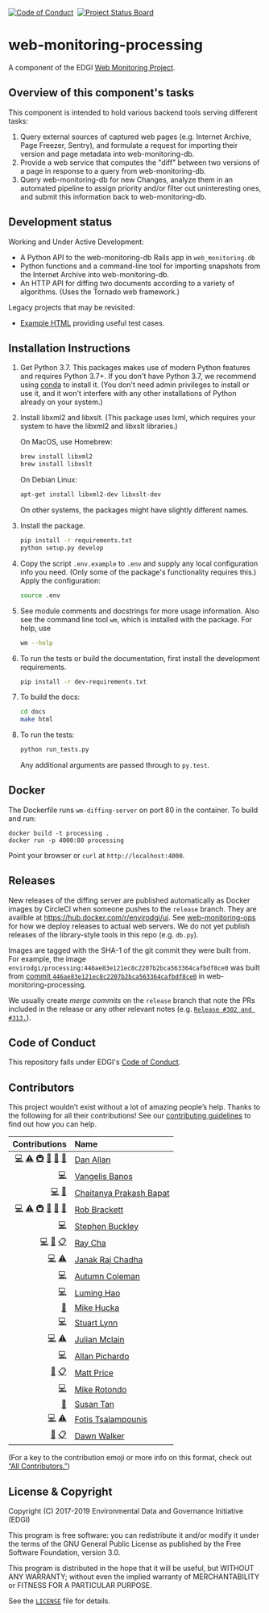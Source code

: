 [![Code of Conduct](https://img.shields.io/badge/%E2%9D%A4-code%20of%20conduct-blue.svg?style=flat)](https://github.com/edgi-govdata-archiving/overview/blob/master/CONDUCT.md) &nbsp;[![Project Status Board](https://img.shields.io/badge/✔-Project%20Status%20Board-green.svg?style=flat)](https://github.com/orgs/edgi-govdata-archiving/projects/4)

# web-monitoring-processing

A component of the EDGI [Web Monitoring Project](https://github.com/edgi-govdata-archiving/web-monitoring).


## Overview of this component's tasks

This component is intended to hold various backend tools serving different tasks:

1. Query external sources of captured web pages (e.g. Internet Archive, Page
   Freezer, Sentry), and formulate a request for importing their version and
   page metadata into web-monitoring-db.
2. Provide a web service that computes the "diff" between two versions of a page
   in response to a query from web-monitoring-db.
3. Query web-monitoring-db for new Changes, analyze them in an automated
   pipeline to assign priority and/or filter out uninteresting ones, and submit
   this information back to web-monitoring-db.


## Development status

Working and Under Active Development:

* A Python API to the web-monitoring-db Rails app in ``web_monitoring.db``
* Python functions and a command-line tool for importing snapshots from the
  Internet Archive into web-monitoring-db.
* An HTTP API for diffing two documents according to a variety of algorithms.
  (Uses the Tornado web framework.)

Legacy projects that may be revisited:
* [Example HTML](https://github.com/edgi-govdata-archiving/web-monitoring-processing/tree/master/archives) providing useful test cases.


## Installation Instructions

1. Get Python 3.7. This packages makes use of modern Python features and
   requires Python 3.7+.  If you don't have Python 3.7, we recommend using
   [conda](https://conda.io/miniconda.html) to install it. (You don't need admin
   privileges to install or use it, and it won't interfere with any other
   installations of Python already on your system.)

2. Install libxml2 and libxslt. (This package uses lxml, which requires your system to have the libxml2 and libxslt libraries.)

    On MacOS, use Homebrew:
    
    ```sh
    brew install libxml2
    brew install libxslt
    ```
    
    On Debian Linux:
    
    ```sh
    apt-get install libxml2-dev libxslt-dev
    ```
    
    On other systems, the packages might have slightly different names.

3. Install the package.

    ```sh
    pip install -r requirements.txt
    python setup.py develop
    ```

4. Copy the script `.env.example` to `.env` and supply any local configuration
   info you need. (Only some of the package's functionality requires this.)
   Apply the configuration:

    ```sh
    source .env
    ```
    
5. See module comments and docstrings for more usage information. Also see the
   command line tool ``wm``, which is installed with the package. For help, use

   ```sh
   wm --help
   ```

6. To run the tests or build the documentation, first install the development
   requirements.

   ```sh
   pip install -r dev-requirements.txt
   ```

7. To build the docs:

   ```sh
   cd docs
   make html
   ```

8. To run the tests:

   ```sh
   python run_tests.py
   ```

   Any additional arguments are passed through to `py.test`.


## Docker

The Dockerfile runs ``wm-diffing-server`` on port 80 in the container. To build
and run:

```
docker build -t processing .
docker run -p 4000:80 processing
```

Point your browser or ``curl`` at ``http://localhost:4000``.


## Releases

New releases of the diffing server are published automatically as Docker images by CircleCI when someone pushes to the `release` branch. They are availble at https://hub.docker.com/r/envirodgi/ui. See [web-monitoring-ops](https://github.com/edgi-govdata-archiving/web-monitoring-ops) for how we deploy releases to actual web servers. We do not yet publish releases of the library-style tools in this repo (e.g. `db.py`).

Images are tagged with the SHA-1 of the git commit they were built from. For example, the image `envirodgi/processing:446ae83e121ec8c2207b2bca563364cafbdf8ce0` was built from [commit `446ae83e121ec8c2207b2bca563364cafbdf8ce0`](https://github.com/edgi-govdata-archiving/web-monitoring-processing/commit/446ae83e121ec8c2207b2bca563364cafbdf8ce0) in web-monitoring-processing.

We usually create *merge commits* on the `release` branch that note the PRs included in the release or any other relevant notes (e.g. [`Release #302 and #313.`](https://github.com/edgi-govdata-archiving/web-monitoring-processing/commit/446ae83e121ec8c2207b2bca563364cafbdf8ce0)).


## Code of Conduct

This repository falls under EDGI's [Code of Conduct](https://github.com/edgi-govdata-archiving/overview/blob/master/CONDUCT.md).


## Contributors

This project wouldn’t exist without a lot of amazing people’s help. Thanks to the following for all their contributions! See our [contributing guidelines](https://github.com/edgi-govdata-archiving/web-monitoring-processing/blob/master/CONTRIBUTING.md) to find out how you can help.

<!-- ALL-CONTRIBUTORS-LIST:START -->
| Contributions | Name |
| ----: | :---- |
| [💻](# "Code") [⚠️](# "Tests") [🚇](# "Infrastructure") [📖](# "Documentation") [💬](# "Answering Questions") [👀](# "Reviewer") | [Dan Allan](https://github.com/danielballan) |
| [💻](# "Code") | [Vangelis Banos](https://github.com/vbanos) |
| [💻](# "Code") [📖](# "Documentation") | [Chaitanya Prakash Bapat](https://github.com/ChaiBapchya) |
| [💻](# "Code") [⚠️](# "Tests") [🚇](# "Infrastructure") [📖](# "Documentation") [💬](# "Answering Questions") [👀](# "Reviewer") | [Rob Brackett](https://github.com/Mr0grog) |
| [💻](# "Code") | [Stephen Buckley](https://github.com/StephenAlanBuckley) |
| [💻](# "Code") [📖](# "Documentation") [📋](# "Organizer") | [Ray Cha](https://github.com/weatherpattern) |
| [💻](# "Code") [⚠️](# "Tests") | [Janak Raj Chadha](https://github.com/janakrajchadha) |
| [💻](# "Code") | [Autumn Coleman](https://github.com/AutumnColeman) |
| [💻](# "Code") | [Luming Hao](https://github.com/lh00000000) |
| [🤔](# "Ideas and Planning") | [Mike Hucka](https://github.com/mhucka) |
| [💻](# "Code") | [Stuart Lynn](https://github.com/stuartlynn) |
| [💻](# "Code") [⚠️](# "Tests") | [Julian Mclain](https://github.com/julianmclain) |
| [💻](# "Code") | [Allan Pichardo](https://github.com/allanpichardo) |
| [📖](# "Documentation") [📋](# "Organizer") | [Matt Price](https://github.com/titaniumbones) |
| [💻](# "Code") | [Mike Rotondo](https://github.com/mrotondo) |
| [📖](# "Documentation") | [Susan Tan](https://github.com/ArcTanSusan) |
| [💻](# "Code") [⚠️](# "Tests") | [Fotis Tsalampounis](https://github.com/ftsalamp) |
| [📖](# "Documentation") [📋](# "Organizer") | [Dawn Walker](https://github.com/dcwalk) |
<!-- ALL-CONTRIBUTORS-LIST:END -->

(For a key to the contribution emoji or more info on this format, check out [“All Contributors.”](https://github.com/kentcdodds/all-contributors))


## License & Copyright

Copyright (C) 2017-2019 Environmental Data and Governance Initiative (EDGI)

This program is free software: you can redistribute it and/or modify it under the terms of the GNU General Public License as published by the Free Software Foundation, version 3.0.

This program is distributed in the hope that it will be useful, but WITHOUT ANY WARRANTY; without even the implied warranty of MERCHANTABILITY or FITNESS FOR A PARTICULAR PURPOSE.

See the [`LICENSE`](https://github.com/edgi-govdata-archiving/webpage-versions-processing/blob/master/LICENSE) file for details.
